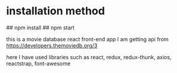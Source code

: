<h1> installation method </h1>
## npm install
## npm start

this is a movie database react front-end app 
I am getting api from https://developers.themoviedb.org/3

here I have used libraries such as react, redux, redux-thunk, axios, reactstrap, font-awesome



